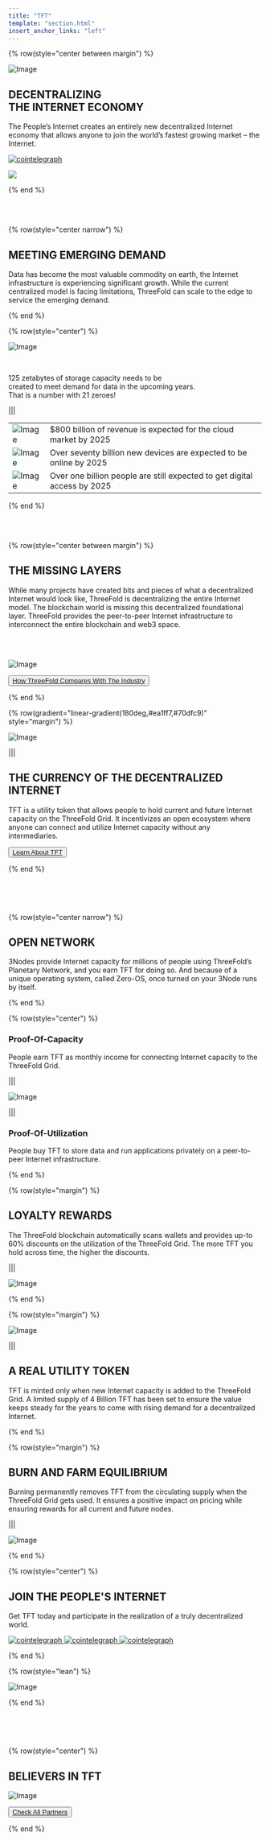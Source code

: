 ```yaml
---
title: "TFT"
template: "section.html"
insert_anchor_links: "left"
---
```



<!-- section 1 (be the Internet) -->

{% row(style="center between margin") %}

![Image](/images/tft_header.png#medium)



## **DECENTRALIZING <br>THE INTERNET ECONOMY**


The People’s Internet creates an entirely new decentralized Internet economy that allows anyone to join the world’s fastest growing market – the Internet.


<div class="relative pt-12 flex flex-col sm:grid sm:grid-cols-2 sm:gap-10 xl:flex xl:flex-row md:py-2 lg:py-2 lg:items-center text-center mx-auto justify-center">
<a class="center" href="https://coinmarketcap.com/currencies/threefold/" rel="some text" target="_blank"> 
 <img class="logo_size mx-auto" src="/images/cointelegraph_logo.png" alt ="cointelegraph">
 
 </a>

 <a class="center" href="https://www.coingecko.com/en/coins/threefold-token" rel="some text" target="_blank"><img class="logo_size mx-auto" src="/images/coin_logo.png">
 </a>
 </div>


{% end %}


<br>

<br>



<!-- section 2 (Meeting Emerging Demand) -->

{% row(style="center narrow") %}

## **MEETING EMERGING DEMAND**


Data has become the most valuable commodity on earth, the Internet infrastructure is experiencing significant growth. While the current centralized model is facing limitations, ThreeFold can scale to the edge to service the emerging demand.

{% end %}

{% row(style="center") %}

![Image](/images/tft_125zb.png#medium)

<br>

125 zetabytes of storage capacity needs to be <br>
created to meet demand for data in the upcoming years.<br>
That is a number with 21 zeroes!

|||

|      |  |
| ----------- | ----------- |
| ![Image](/images/tft_800.png#tft_img) | $800 billion of revenue is expected for the cloud market by 2025 |
| ![Image](/images/tft_70b.png#tft_img) | Over seventy billion new devices are expected to be online by 2025 |
| ![Image](/images/tft_1b.png#tft_img) | Over one billion people are still expected to get digital access by 2025|



{% end %}


<br>

<br>



<!-- section 3 (world of farmers) -->

{% row(style="center between margin") %}


## **THE MISSING LAYERS**


While many projects have created bits and pieces of what a decentralized Internet would look like, ThreeFold is decentralizing the entire Internet model. The blockchain world is missing this decentralized foundational layer. ThreeFold provides the peer-to-peer Internet infrastructure to interconnect the entire blockchain and web3 space.

<br>
<br>

![Image](/images/tft_table.png#mx-auto)

<button>[How ThreeFold Compares With The Industry ](/blog/2021/10/post-7)</button>


{% end %}


<!-- section 4 (THE CURRENCY) -->

{% row(gradient="linear-gradient(180deg,#ea1ff7,#70dfc9)" style="margin") %}

![Image](/images/tft_currency.png#medium#absolute)

|||

## **THE CURRENCY OF THE DECENTRALIZED INTERNET**

TFT is a utility token that allows people to hold current and future Internet capacity on the ThreeFold Grid. It incentivizes an open ecosystem where anyone can connect and utilize Internet capacity without any intermediaries.

<button>[Learn About TFT](https://library.threefold.me/info/threefold/#/tokens/tokens_home.md)</button>

{% end %}

<br>

<br>

<br>


<!-- section 5 (OPEN NETWORK) -->

{% row(style="center narrow") %}


## **OPEN NETWORK**

3Nodes provide Internet capacity for millions of people using ThreeFold’s Planetary Network, and you earn TFT for doing so. And because of a unique operating system, called Zero-OS, once turned on your 3Node runs by itself.

{% end %}

{% row(style="center") %}

<!-- | Proof-Of-Capacity     |  |Proof-Of-Utilization  |
| ----------- | ----------- | ----------- |
| People earn TFT as monthly income for connecting Internet capacity to the ThreeFold Grid. | ![Image](/images/tft_network.png) | People buy TFT to store data and run applications privately on a peer-to-peer Internet infrastructure.  -->


### Proof-Of-Capacity

People earn TFT as monthly income for connecting Internet capacity to the ThreeFold Grid.

|||

![Image](/images/tft_network.png)


|||

### Proof-Of-Utilization

People buy TFT to store data and run applications privately on a peer-to-peer Internet infrastructure.

{% end %}


<!-- section 6 (OPEN NETWORK) -->


{% row(style="margin") %}

## **LOYALTY REWARDS**

The ThreeFold blockchain automatically scans wallets and provides up-to 60% discounts on the utilization of the ThreeFold Grid. The more TFT you hold across time, the higher the discounts.



|||

![Image](/images/tft_loyalty.jpg)

{% end %}



<!-- section 7 (OPEN NETWORK) -->


{% row(style="margin") %}

![Image](/images/tft_utility.jpg)

|||

## **A REAL UTILITY TOKEN**

TFT is minted only when new Internet capacity is added to the ThreeFold Grid. A limited supply of 4 Billion TFT has been set to ensure the value keeps steady for the years to come with rising demand for a decentralized Internet.


{% end %}


<!-- section 8 (BURN AND FARM) -->


{% row(style="margin") %}

## **BURN AND FARM EQUILIBRIUM**

Burning permanently removes TFT from the circulating supply when the ThreeFold Grid gets used. It ensures a positive impact on pricing while ensuring rewards for all current and future nodes.



|||

![Image](/images/tft_burn.jpg)

{% end %}



<!-- section 9 (partners) -->

{% row(style="center") %}

## **JOIN THE PEOPLE'S INTERNET**

Get TFT today and participate in the realization of a truly decentralized world.

<div class="quicklinks">
<a class="center" href="https://gettft.com/gettft/" rel="some text" target="_blank"> 
 <img class="py-2 my-2 px-5 border-2 border-black" src="/images/get_tft_button.png" alt ="cointelegraph">
 
 </a>

<a class="center" href="https://pancakeswap.finance/swap?exactField=output&exactAmount=100&outputCurrency=0x8f0FB159380176D324542b3a7933F0C2Fd0c2bbf&inputCurrency=0xe9e7cea3dedca5984780bafc599bd69add087d56?use=v2" rel="some text" target="_blank"> 
 <img class="py-2 my-2 px-5 border-2 border-black" src="/images/pancack_button.png" alt ="cointelegraph">
 
 </a>

 <a class="center" href="https://app.1inch.io/#/56/swap/BNB/TFT" rel="some text" target="_blank"> 
 <img class="py-2 my-2 px-5 border-2 border-black" src="/images/iinch_button.png" alt ="cointelegraph">
 
 </a>
 </div>

{% end %}

{% row(style="lean") %}

![Image](/images/tft_join_internet.png#mx-auto)



{% end %}


<br>

<br>

<br>


<!-- section 10 (partners) -->

{% row(style="center") %}

## **BELIEVERS IN TFT**


![Image](/images/ourpartners.png#mx-auto)

<button>[Check All Partners](/partners)</button>

{% end %}

